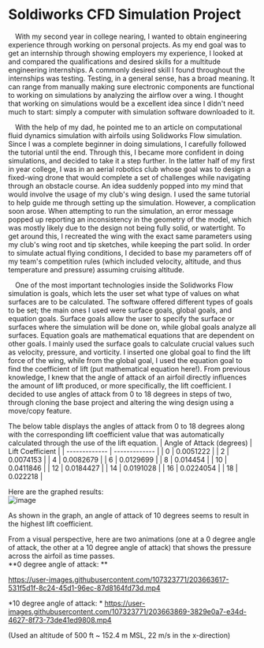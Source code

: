 # Soldiworks CFD Simulation Project

&emsp;With my second year in college nearing, I wanted to obtain engineering experience through working on personal projects. As my end goal was to get an internship through showing employers my experience, I looked at and compared the qualifications and desired skills for a multitude engineering internships. A commonly desired skill I found throughout the internships was testing. Testing, in a general sense, has a broad meaning. It can range from manually making sure electronic components are functional to working on simulations by analyzing the airflow over a wing. I thought that working on simulations would be a excellent idea since I didn't need much to start: simply a computer with simulation software downloaded to it. 

&emsp;With the help of my dad, he pointed me to an article on computational fluid dynamics simulation with airfoils using Solidworks Flow simulation. Since I was a complete beginner in doing simulations, I carefully followed the tutorial until the end. Through this, I became more confident in doing simulations, and decided to take it a step further. In the latter half of my first in year college, I was in an aerial robotics club whose goal was to design a fixed-wing drone that would complete a set of challenges while navigating through an obstacle course. An idea suddenly popped into my mind that would involve the usage of my club's wing design. I used the same tutorial to help guide me through setting up the simulation. However, a complication soon arose. When attempting to run the simulation, an error message popped up reporting an inconsistency in the geometry of the model, which was mostly likely due to the design not being fully solid, or watertight. To get around this, I recreated the wing with the exact same parameters using my club's wing root and tip sketches, while keeping the part solid. In order to simulate actual flying conditions, I decided to base my parameters off of my team's competition rules (which included velocity, altitude, and thus temperature and pressure) assuming cruising altitude. 

&emsp;One of the most important technologies inside the Solidworks Flow simulation is goals, which lets the user set what type of values on what surfaces are to be calculated. The software offered different types of goals to be set; the main ones I used were surface goals, global goals, and equation goals. Surface goals allow the user to specify the surface or surfaces where the simulation will be done on, while global goals analyze all surfaces. Equation goals are mathematical equations that are dependent on other goals. I mainly used the surface goals to calculate crucial values such as velocity, pressure, and vorticity. I inserted one global goal to find the lift force of the wing, while from the global goal, I used the equation goal to find the coefficient of lift (put mathematical equation here!). From previous knowledge, I knew that the angle of attack of an airfoil directly influences the amount of lift produced, or more specifically, the lift coefficient. I decided to use angles of attack from 0 to 18 degrees in steps of two, through cloning the base project and altering the wing design using a move/copy feature. 

The below table displays the angles of attack from 0 to 18 degrees along with the corresponding lift coefficient value that was automatically calculated through the use of the lift equation.
| Angle of Attack (degrees)  | Lift Coefficient |
| ------------- | ------------- |
| 0  | 0.0051222  |
| 2  | 0.0074153  |
| 4  | 0.0082679  |
| 6  | 0.0129699  |
| 8  | 0.014454  |
| 10  | 0.0411846  |
| 12  | 0.0184427  |
| 14  | 0.0191028  |
| 16  | 0.0224054  |
| 18  | 0.022218  |

Here are the graphed results:  
![image](https://user-images.githubusercontent.com/107323771/203658252-a6828f71-7a58-4047-9ebc-b0e2815b2987.png)  

As shown in the graph, an angle of attack of 10 degrees seems to result in the highest lift coefficient.  

From a visual perspective, here are two animations (one at a 0 degree angle of attack, the other at a 10 degree angle of attack) that shows the pressure across the airfoil as time passes.  
**0 degree angle of attack: **  

https://user-images.githubusercontent.com/107323771/203663617-531f5d1f-8c24-45d1-96ec-87d8164fd73d.mp4

*10 degree angle of attack: *
https://user-images.githubusercontent.com/107323771/203663869-3829e0a7-e34d-4627-8f73-73de41ed9808.mp4  

(Used an altitude of 500 ft ~ 152.4 m MSL, 22 m/s in the x-direction)
